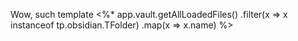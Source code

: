 Wow, such template
<%*
app.vault.getAllLoadedFiles()
  .filter(x => x instanceof tp.obsidian.TFolder)
  .map(x => x.name)
%>

